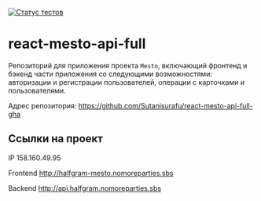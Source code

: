 [![Статус тестов](../../actions/workflows/tests.yml/badge.svg)](../../actions/workflows/tests.yml)

# react-mesto-api-full
Репозиторий для приложения проекта `Mesto`, включающий фронтенд и бэкенд части приложения со следующими возможностями: авторизации и регистрации пользователей, операции с карточками и пользователями.

Адрес репозитория: https://github.com/Sutanisurafu/react-mesto-api-full-gha

## Ссылки на проект

IP 158.160.49.95

Frontend http://halfgram-mesto.nomoreparties.sbs

Backend http://api.halfgram.nomoreparties.sbs